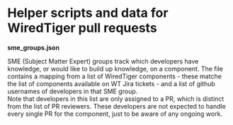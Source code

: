 # Helper scripts and data for WiredTiger pull requests

**sme_groups.json**

SME (Subject Matter Expert) groups track which developers have knowledge, or would like to build up knowledge, on a component. The file contains a mapping from a list of WiredTiger components - these matche the list of components available on WT Jira tickets - and a list of github usernames of developers in that SME group.  
Note that developers in this list are only assigned to a PR, which is distinct from the list of PR reviewers. These developers are not expected to handle every single PR for the component, just to be aware of any ongoing work. 